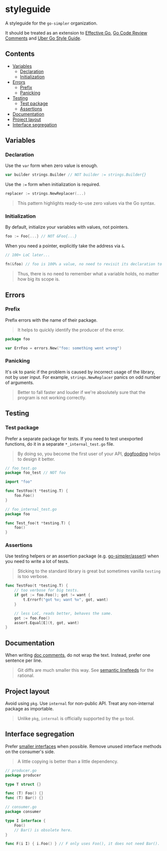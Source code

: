 # styleguide

A styleguide for the `go-simpler` organization.

It should be treated as an extension to [Effective Go][1], [Go Code Review Comments][2] and [Uber Go Style Guide][3].

## Contents

* [Variables](#variables)
  * [Declaration](#declaration)
  * [Initialization](#initialization)
* [Errors](#errors)
  * [Prefix](#prefix)
  * [Panicking](#panicking)
* [Testing](#testing)
  * [Test package](#test-package)
  * [Assertions](#assertions)
* [Documentation](#documentation)
* [Project layout](#project-layout)
* [Interface segregation](#interface-segregation)

## Variables

### Declaration

Use the `var` form when zero value is enough.

```go
var builder strings.Builder // NOT builder := strings.Builder{}
```

Use the `:=` form when initialization is required.

```go
replacer := strings.NewReplacer(...)
```

> This pattern highlights ready-to-use zero values via the Go syntax.

### Initialization

By default, initialize your variables with values, not pointers.

```go
foo := Foo{...} // NOT &Foo{...}
```

When you need a pointer, explicitly take the address via `&`.

```go
// 100+ LoC later...

fn(&foo) // foo is 100% a value, no need to revisit its declaration to clarify.
```

> Thus, there is no need to remember what a variable holds, no matter how big its scope is.

## Errors

### Prefix

Prefix errors with the name of their package.

> It helps to quickly identify the producer of the error.

```go
package foo

var ErrFoo = errors.New("foo: something went wrong")
```

### Panicking

It's ok to panic if the problem is caused by incorrect usage of the library, not by user input.
For example, `strings.NewReplacer` panics on odd number of arguments.

> Better to fall faster and louder if we're absolutely sure that the program is not working correctly.

## Testing

### Test package

Prefer a separate package for tests.
If you need to test unexported functions, do it in a separate `*_internal_test.go` file.

> By doing so, you become the first user of your API, [dogfooding][4] helps to design it better.

```go
// foo_test.go
package foo_test // NOT foo

import "foo"

func TestFoo(t *testing.T) {
    foo.Foo()
}

// foo_internal_test.go
package foo

func Test_foo(t *testing.T) {
    foo()
}
```

### Assertions

Use testing helpers or an assertion package (e.g. [go-simpler/assert][5]) when you need to write a lot of tests.

> Sticking to the standard library is great but sometimes vanilla `testing` is too verbose.

```go
func TestFoo(t *testing.T) {
    // too verbose for big tests.
    if got := foo.Foo(); got != want {
        t.Errorf("got %v; want %v", got, want)
    }

    // less LoC, reads better, behaves the same.
    got := foo.Foo()
    assert.Equal[E](t, got, want)
}
```

## Documentation

When writing [doc comments][6], do not wrap the text.
Instead, prefer one sentence per line.

> Git diffs are much smaller this way.
> See [semantic linefeeds][7] for the rational.

## Project layout

Avoid using `pkg`.
Use `internal` for non-public API.
Treat any non-internal package as importable.

> Unlike `pkg`, `internal` is officially supported by the `go` tool.

## Interface segregation

Prefer [smaller interfaces][8] when possible.
Remove unused interface methods on the consumer's side.

> A little copying is better than a little dependency.

```go
// producer.go
package producer

type T struct {}

func (T) Foo() {}
func (T) Bar() {}

// consumer.go
package consumer

type I interface {
    Foo()
    // Bar() is obsolete here.
}

func F(i I) { i.Foo() } // F only uses Foo(), it does not need Bar().
```

[1]: https://go.dev/doc/effective_go
[2]: https://github.com/golang/go/wiki/CodeReviewComments
[3]: https://github.com/uber-go/guide/blob/master/style.md
[4]: https://en.wikipedia.org/wiki/Eating_your_own_dog_food
[5]: https://github.com/go-simpler/assert
[6]: https://go.dev/doc/comment
[7]: https://rhodesmill.org/brandon/2012/one-sentence-per-line
[8]: https://en.wikipedia.org/wiki/Interface_segregation_principle
